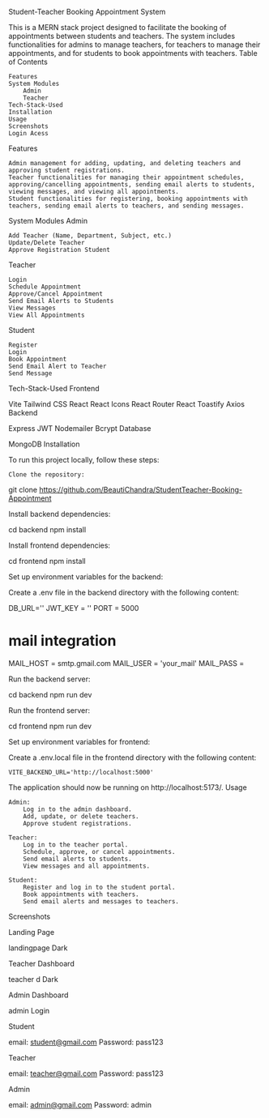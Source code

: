 Student-Teacher Booking Appointment System

This is a MERN stack project designed to facilitate the booking of appointments between students and teachers. The system includes functionalities for admins to manage teachers, for teachers to manage their appointments, and for students to book appointments with teachers.
Table of Contents

    Features
    System Modules
        Admin
        Teacher
    Tech-Stack-Used
    Installation
    Usage
    Screenshots
    Login Acess

Features

    Admin management for adding, updating, and deleting teachers and approving student registrations.
    Teacher functionalities for managing their appointment schedules, approving/cancelling appointments, sending email alerts to students, viewing messages, and viewing all appointments.
    Student functionalities for registering, booking appointments with teachers, sending email alerts to teachers, and sending messages.

System Modules
Admin

    Add Teacher (Name, Department, Subject, etc.)
    Update/Delete Teacher
    Approve Registration Student

Teacher

    Login
    Schedule Appointment
    Approve/Cancel Appointment
    Send Email Alerts to Students
    View Messages
    View All Appointments

Student

    Register
    Login
    Book Appointment
    Send Email Alert to Teacher
    Send Message

Tech-Stack-Used
Frontend

Vite Tailwind CSS React React Icons React Router React Toastify Axios
Backend

Express JWT Nodemailer Bcrypt
Database

MongoDB
Installation

To run this project locally, follow these steps:

    Clone the repository:

git clone https://github.com/BeautiChandra/StudentTeacher-Booking-Appointment

Install backend dependencies:

cd backend
npm install

Install frontend dependencies:

cd frontend
npm install

Set up environment variables for the backend:

Create a .env file in the backend directory with the following content:

DB_URL=''
JWT_KEY = ''
PORT = 5000

# mail integration

MAIL_HOST = smtp.gmail.com
MAIL_USER = 'your_mail'
MAIL_PASS =

Run the backend server:

cd backend
npm run dev

Run the frontend server:

cd frontend
npm run dev

Set up environment variables for frontend:

Create a .env.local file in the frontend directory with the following content:

    VITE_BACKEND_URL='http://localhost:5000'

The application should now be running on http://localhost:5173/.
Usage

    Admin:
        Log in to the admin dashboard.
        Add, update, or delete teachers.
        Approve student registrations.

    Teacher:
        Log in to the teacher portal.
        Schedule, approve, or cancel appointments.
        Send email alerts to students.
        View messages and all appointments.

    Student:
        Register and log in to the student portal.
        Book appointments with teachers.
        Send email alerts and messages to teachers.

Screenshots

Landing Page

landingpage Dark

Teacher Dashboard

teacher d Dark

Admin Dashboard

admin
Login

Student

email: student@gmail.com
Password: pass123

Teacher

email: teacher@gmail.com
Password: pass123

Admin

email: admin@gmail.com
Password: admin
